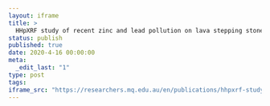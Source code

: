 ```yaml
---
layout: iframe
title: >
  HHpXRF study of recent zinc and lead pollution on lava stepping stones from Pompeii: tourist footfall, tyre dust and leaded petrol
status: publish
published: true
date: 2020-4-16 00:00:00
meta:
  _edit_last: "1"
type: post
tags:
iframe_src: "https://researchers.mq.edu.au/en/publications/hhpxrf-study-of-recent-zinc-and-lead-pollution-on-lava-stepping-s"
---
```

        